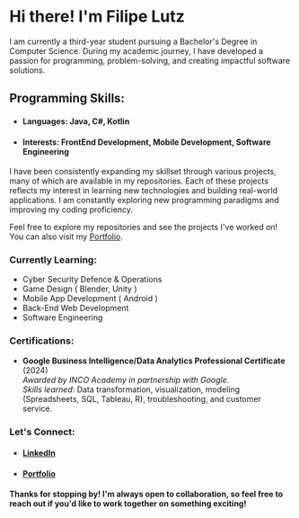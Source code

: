 # Hi there! I'm **Filipe Lutz**

I am currently a third-year student pursuing a Bachelor's Degree in Computer Science. During my academic journey, I have developed a passion for programming, problem-solving, and creating impactful software solutions. 

## Programming Skills:
- #### **Languages**: Java, C#, Kotlin
- #### **Interests**: FrontEnd Development, Mobile Development, Software Engineering

I have been consistently expanding my skillset through various projects, many of which are available in my repositories. Each of these projects reflects my interest in learning new technologies and building real-world applications. I am constantly exploring new programming paradigms and improving my coding proficiency.

Feel free to explore my repositories and see the projects I've worked on! You can also visit my [Portfolio](https://filipelutz.github.io/portfolio/index.html).

### Currently Learning:
- Cyber Security Defence & Operations
- Game Design ( Blender, Unity )
- Mobile App Development ( Android )
- Back-End Web Development
- Software Engineering

### Certifications:
- **Google Business Intelligence/Data Analytics Professional Certificate** (2024)  
  *Awarded by INCO Academy in partnership with Google.*  
  *Skills learned*: Data transformation, visualization, modeling (Spreadsheets, SQL, Tableau, R), troubleshooting, and customer service.

### Let's Connect:
- #### [LinkedIn](https://ie.linkedin.com/in/filipelutz)
- #### [Portfolio](https://filipelutz.github.io/index.html)

#### Thanks for stopping by! I'm always open to collaboration, so feel free to reach out if you'd like to work together on something exciting!
